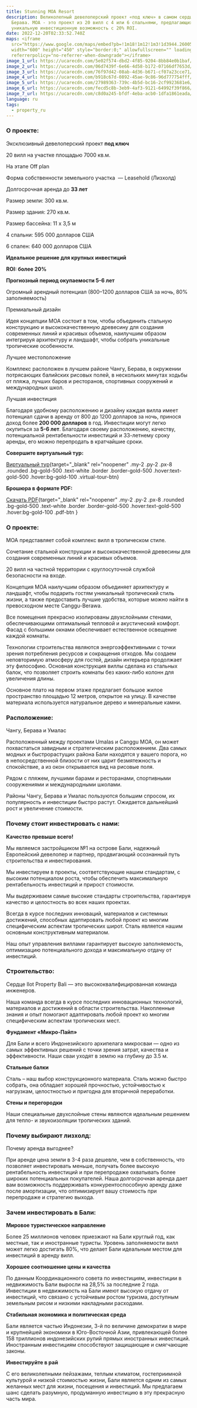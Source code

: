 ```yaml
---
title: Stunning MOA Resort
description: Великолепный девелоперский проект «под ключ» в самом сердце Чангу,
  Берава. MOA - это проект из 20 вилл с 4 или 6 спальнями, предлагающих
  уникальную инвестиционную возможность с 20% ROI.
date: 2022-12-20T02:33:52.740Z
maps: <iframe
  src="https://www.google.com/maps/embed?pb=!1m18!1m12!1m3!1d3944.260056763004!2d115.14503081795613!3d-8.666799976770477!2m3!1f0!2f0!3f0!3m2!1i1024!2i768!4f13.1!3m3!1m2!1s0x0%3A0xc5b75a0e0f58a547!2zOMKwNDAnMDAuNSJTIDExNcKwMDgnNTcuMyJF!5e0!3m2!1sen!2sid!4v1672912192226!5m2!1sen!2sid"
  width="600" height="450" style="border:0;" allowfullscreen="" loading="lazy"
  referrerpolicy="no-referrer-when-downgrade"></iframe>
image_1_url: https://ucarecdn.com/5e02f574-dbd2-4f85-9204-8bb84e0b1baf/
image_2_url: https://ucarecdn.com/06d7439f-6e66-4d58-b172-07166df7653d/
image_3_url: https://ucarecdn.com/76f97d42-08ab-4d36-b671-cf07a23cce71/
image_4_url: https://ucarecdn.com/b918c67d-0892-45ae-9c86-96d777754fff/
image_5_url: https://ucarecdn.com/27989363-739c-4b5d-bc16-2cf9923681e6/
image_6_url: https://ucarecdn.com/fecd5c8b-3eb9-4af3-9121-64992f39f866/
image_7_url: https://ucarecdn.com/c8d0a245-bfdf-4eba-acb0-1dfa1861eada/
language: ru
tags:
  - property_ru
---
```

### О проекте:

Эксклюзивный девелоперский проект **под ключ**

20 вилл на участке площадью 7000 кв.м.

На этапе Off plan

Форма собственности земельного участка  — Leasehold (Лизхолд)

Долгосрочная аренда до **33 лет**

Размер земли: 300 кв.м.

Размер здания: 270 кв.м.

Размер бассейна: 11 х 3,5 м

4 спальни: 595 000 долларов США

6 спален: 640 000 долларов США

**Идеальное решение для крупных инвестиций**

**ROI: более 20%**

**Прогнозный период окупаемости 5-6 лет**

Огромный арендный потенциал (800–1200 долларов США за ночь, 80% заполняемость)

Премиальный дизайн

Идея концепции MOA состоит в том, чтобы объединить стальную конструкцию и высококачественную древесину для создания современных линий и красивых объемов, наилучшим образом интегрируя архитектуру и ландшафт, чтобы собрать уникальные тропические особенности.

Лучшее местоположение

Комплекс расположен в лучшем районе Чангу, Берава, в окружении потрясающих балийских рисовых полей, в нескольких минутах ходьбы от пляжа, лучших баров и ресторанов, спортивных сооружений и международных школ.

Лучшая инвестиция

Благодаря удобному расположению и дизайну каждая вилла имеет потенциал сдачи в аренду от 800 до 1200 долларов за ночь, принося доход более **200 000 долларов** в год. Инвестиции могут легко окупиться за **5-6 лет**. Благодаря своему расположению, качеству, потенциальной рентабельности инвестиций и 33-летнему сроку аренды, его можно перепродать в кратчайшие сроки.

**Совершите виртуальный тур:**

[Виртуальный тур](https://ilotinvest.com/static/vts/villa-moa/index.htm){target="_blank" rel="noopener" .my-2 .py-2 .px-8 .rounded .bg-gold-500 .text-white .border .border-gold-500 .hover:text-gold-500 .hover:bg-gold-100 .virtual-tour-btn}

**Брошюра в формате PDF:**

[Скачать PDF](https://ilotinvest.com/static/pdfs/villa-moa/brochure-202304.pdf){target="_blank" rel="noopener" .my-2 .py-2 .px-8 .rounded .bg-gold-500 .text-white .border .border-gold-500 .hover:text-gold-500 .hover:bg-gold-100 .pdf-btn }[](https://ilotinvest.com/static/vts/villa-moa/index.htm)

### О проекте:

MOA представляет собой комплекс вилл в тропическом стиле.

Сочетание стальной конструкции и высококачественной древесины для создания современных линий и красивых объемов.

20 вилл на частной территории с круглосуточной службой безопасности на входе.

Концепция MOA наилучшим образом объединяет архитектуру и ландшафт, чтобы подарить гостям уникальный тропический стиль жизни, а также предоставить лучшие удобства, которые можно найти в превосходном месте Canggu-Berawa.

Все помещения прекрасно изолированы двухслойными стенами, обеспечивающими оптимальный тепловой и акустический комфорт. Фасад с большими окнами обеспечивает естественное освещение каждой комнаты.

Технологии строительства являются энергоэффективными с точки зрения потребления ресурсов и сокращения отходов. Мы создаем неповторимую атмосферу для гостей, дизайн интерьера продолжает эту философию. Основная конструкция виллы сделана из стальных балок, что позволяет строить комнаты без каких-либо колонн для увеличения длины.

Основное плато на первом этаже предлагает большое жилое пространство площадью 12 метров, открытое на улицу. В качестве материала используется натуральное дерево и минеральные камни.

### Расположение:

Чангу, Берава и Умалас

Расположенный между проектами Umalas и Canggu MOA, он может похвастаться завидным и стратегическим расположением. Два самых модных и быстрорастущих района Бали находятся у вашего порога, но в непосредственной близости от них царит безмятежность и спокойствие, а из окон открывается вид на рисовые поля.

Рядом с пляжем, лучшими барами и ресторанами, спортивными сооружениями и международными школами.

Районы Чангу, Берава и Умалас пользуются большим спросом, их популярность и инвестиции быстро растут. Ожидается дальнейший рост и увеличение стоимости.

### Почему стоит инвестировать с нами:

**Качество превыше всего!**

Мы являемся застройщиком №1 на острове Бали, надежный Европейский девелопер и партнер, продвигающий осознанный путь строительства и инвестирования.

Мы инвестируем в проекты, соответствующие нашим стандартам, с высоким потенциалом роста, чтобы обеспечить максимальную рентабельность инвестиций и прирост стоимости.

Мы выдерживаем самые высокие стандарты строительства, гарантируя качество и целостность во всех наших проектах.

Всегда в курсе последних инноваций, материалов и системных достижений, способных адаптировать любой проект ко многим специфическим аспектам тропических широт. Сталь является нашим основным конструктивным материалом.

Наш опыт управления виллами гарантирует высокую заполняемость, оптимизацию потенциального дохода и максимальную отдачу от инвестиций.

### Строительство:

Сердце Ilot Property Bali — это высококвалифицированная команда инженеров.

Наша команда всегда в курсе последних инновационных технологий, материалов и достижений в области строительства. Накопленные знания и опыт помогают адаптировать любой проект ко многим специфическим аспектам тропических мест.

**Фундамент «Микро-Пайп»**

Для Бали и всего Индонезийского архипелага микросваи — одно из самых эффективных решений с точки зрения затрат, качества и эффективности. Наши сваи уходят в землю на глубину до 3.5 м.

**Стальные балки**

Сталь – наш выбор конструкционного материала. Сталь можно быстро собрать, она обладает хорошей прочностью, устойчивостью к нагрузкам, целостностью и пригодна для вторичной переработки.

**Стены и перегородки**

Наши специальные двухслойные стены являются идеальным решением для тепло- и звукоизоляции тропических зданий.

### Почему выбирают лизхолд:

Почему аренда выгоднее?

При аренде цена земли в 3-4 раза дешевле, чем в собственность, что позволяет инвестировать меньше, получать более высокую рентабельность инвестиций и при перепродаже охватывать более широких потенциальных покупателей. Наша долгосрочная аренда дает вам возможность поддерживать конкурентоспособную аренду даже после амортизации, что оптимизирует вашу стоимость при перепродаже и стратегию выхода.

### Зачем инвестировать в Бали:

**Мировое туристическое направление**

Более 25 миллионов человек приезжают на Бали круглый год, как местные, так и иностранные туристы. Уровень заполняемости вилл может легко достигать 80%, что делает Бали идеальным местом для инвестиций в аренду вилл.

**Хорошее соотношение цены и качества**

По данным Координационного совета по инвестициям, инвестиции в недвижимость Бали выросли на 28,5% за последние 2 года. Инвестиции в недвижимость на Бали имеют высокую отдачу от инвестиций, что связано с устойчивым ростом туризма, доступным земельным рисом и низкими накладными расходами.

**Стабильная экономика и политическая среда**

Бали является частью Индонезии, 3-й по величине демократии в мире и крупнейшей экономики в Юго-Восточной Азии, привлекающей более 158 триллионов индонезийских рупий прямых иностранных инвестиций. Иностранным инвестициям способствуют защищающие и смягчающие законы.

**Инвестируйте в рай**

С его великолепными пейзажами, теплым климатом, гостеприимной культурой и низкой стоимостью жизни, Бали является одним из самых желанных мест для жизни, посещения и инвестиций. Мы предлагаем шанс сделать разумную, продуманную инвестицию в эту прекрасную часть мира.